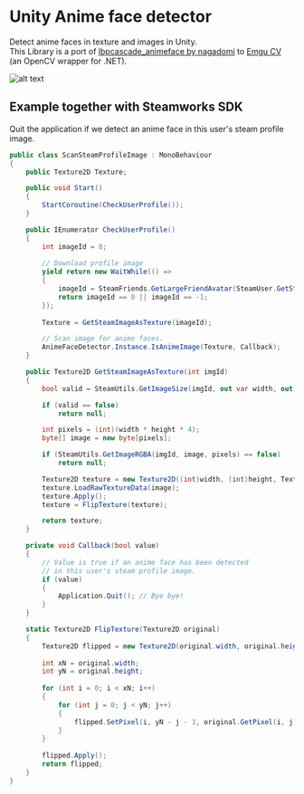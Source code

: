 # Unity Anime face detector
Detect anime faces in texture and images in Unity.  
This Library is a port of [lbpcascade_animeface by nagadomi](https://github.com/nagadomi/lbpcascade_animeface) to [Emgu CV](https://www.emgu.com/wiki/index.php/Main_Page) (an OpenCV wrapper for .NET).
  
 ![alt text](https://i.imgur.com/DSVgVOo.gif)  
## Example together with Steamworks SDK
Quit the application if we detect an anime face in this user's steam profile image.

```c#
public class ScanSteamProfileImage : MonoBehaviour
{
    public Texture2D Texture;

    public void Start()
    {
        StartCoroutine(CheckUserProfile());
    }

    public IEnumerator CheckUserProfile()
    {
        int imageId = 0;
        
        // Download profile image
        yield return new WaitWhile(() =>
        {
            imageId = SteamFriends.GetLargeFriendAvatar(SteamUser.GetSteamID());
            return imageId == 0 || imageId == -1;
        }); 
        
        Texture = GetSteamImageAsTexture(imageId);

        // Scan image for anime faces.
        AnimeFaceDetector.Instance.IsAnimeImage(Texture, Callback);
    }

    public Texture2D GetSteamImageAsTexture(int imgId)
    {
        bool valid = SteamUtils.GetImageSize(imgId, out var width, out var height);

        if (valid == false)
            return null;

        int pixels = (int)(width * height * 4);
        byte[] image = new byte[pixels];

        if (SteamUtils.GetImageRGBA(imgId, image, pixels) == false)
            return null;

        Texture2D texture = new Texture2D((int)width, (int)height, TextureFormat.RGBA32, false, true);
        texture.LoadRawTextureData(image);
        texture.Apply();
        texture = FlipTexture(texture);

        return texture;
    }

    private void Callback(bool value)
    {
        // Value is true if an anime face has been detected
        // in this user's steam profile image.
        if (value)
        {
            Application.Quit(); // Bye bye!
        }
    }

    static Texture2D FlipTexture(Texture2D original)
    {
        Texture2D flipped = new Texture2D(original.width, original.height);
        
        int xN = original.width;
        int yN = original.height;
        
        for (int i = 0; i < xN; i++)
        {
            for (int j = 0; j < yN; j++)
            {
                flipped.SetPixel(i, yN - j - 1, original.GetPixel(i, j));
            }
        }
        
        flipped.Apply();
        return flipped;
    }
}
```
